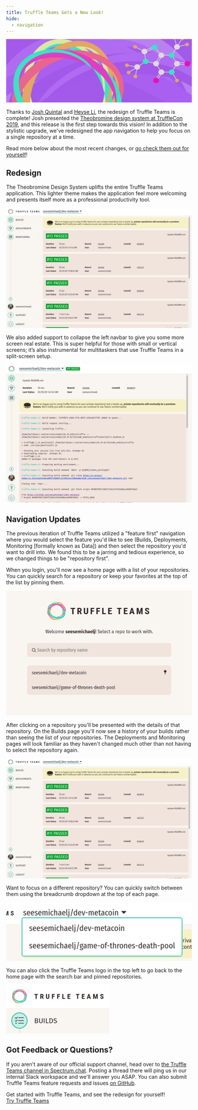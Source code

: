 ```yaml
---
title: Truffle Teams Gets a New Look!
hide:
  - navigation
---
```


![Truffle Teams Redesign Banner](/img/blog/truffle-teams-gets-a-new-look/banner.png)

Thanks to [Josh Quintal](https://github.com/DiscRiskandBisque) and [Heyse Li](https://github.com/honestbonsai), the redesign of Truffle Teams is complete! Josh presented the [Theobromine design system at TruffleCon 2019](https://www.youtube.com/watch?v=aoU710h38xE&t=1m47s), and this release is the first step towards this vision! In addition to the stylistic upgrade, we've redesigned the app navigation to help you focus on a single repository at a time.

Read more below about the most recent changes, or [go check them out for yourself](https://my.truffleteams.com)!

## Redesign

The Theobromine Design System uplifts the entire Truffle Teams application. This lighter theme makes the application feel more welcoming and presents itself more as a professional productivity tool.

![Teams Redesign - Builds Page](/img/blog/truffle-teams-gets-a-new-look/teams-redesign-builds.png)

We also added support to collapse the left navbar to give you some more screen real estate. This is super helpful for those with small or vertical screens; it’s also instrumental for multitaskers that use Truffle Teams in a split-screen setup.

![Teams Redesign - Builds Page](/img/blog/truffle-teams-gets-a-new-look/teams-redesign-build-detail.png)

## Navigation Updates

The previous iteration of Truffle Teams utilized a "feature first" navigation where you would select the feature you'd like to see (Builds, Deployments, Monitoring [formally known as Data]) and then select the repository you'd want to drill into. We found this to be a jarring and tedious experience, so we changed things to be "repository first".

When you login, you'll now see a home page with a list of your repositories. You can quickly search for a repository or keep your favorites at the top of the list by pinning them.

![Teams Redesign - Home Page](/img/blog/truffle-teams-gets-a-new-look/teams-home.png)

After clicking on a repository you'll be presented with the details of that repository. On the Builds page you'll now see a history of your builds rather than seeing the list of your repositories. The Deployments and Monitoring pages will look familiar as they haven't changed much other than not having to select the repository again.

![Teams Redesign - Builds Page](/img/blog/truffle-teams-gets-a-new-look/teams-redesign-builds.png)

Want to focus on a different repository? You can quickly switch between them using the breadcrumb dropdown at the top of each page.

![Teams Redesign - Breadcrumb Dropdown](/img/blog/truffle-teams-gets-a-new-look/teams-repo-breadcrumb.png)

You can also click the Truffle Teams logo in the top left to go back to the home page with the search bar and pinned repositories.

![Teams Redesign - Logo in Top Left](/img/blog/truffle-teams-gets-a-new-look/teams-logo-to-home.png)

## Got Feedback or Questions?

If you aren't aware of our official support channel, head over to [the Truffle Teams channel in Spectrum.chat](https://spectrum.chat/trufflesuite/truffle-teams). Posting a thread there will ping us in our internal Slack workspace and we'll answer you ASAP. You can also submit Truffle Teams feature requests and issues [on GitHub](https://github.com/trufflesuite/truffle-teams/issues).

<div class="post-trufflecon-box mt-5 text-center">
  Get started with Truffle Teams, and see the redesign for yourself!

  <div class="mt-3">
    <a class="btn btn-truffle" href="/docs/teams/getting-started/creating-an-account">Try Truffle Teams</a>
  </div>
</div>
